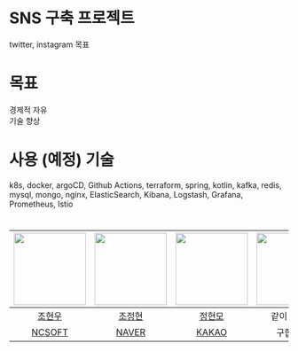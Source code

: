 # SNS 구축 프로젝트
twitter, instagram 목표
# 목표
경제적 자유  
기술 향상

# 사용 (예정) 기술
k8s, docker, argoCD, Github Actions, terraform, spring, kotlin, kafka, redis, mysql, mongo, nginx, ElasticSearch, Kibana, Logstash, Grafana, Prometheus, Istio 

# 
| <img src="https://avatars.githubusercontent.com/u/68914294?v=4" width="130" height="130"> | <img src ="https://avatars.githubusercontent.com/u/76645095?v=4" width="130" height="130"> | <img src ="https://avatars.githubusercontent.com/u/26597702?v=4" width="130" height="130"> | <img src ="https://media.istockphoto.com/id/1269998782/ko/%EC%82%AC%EC%A7%84/%ED%9D%B0%EC%83%89-%EB%B0%B0%EA%B2%BD%EC%97%90-%EC%86%8C%EB%85%80%EC%9D%98-%EC%96%B4%EB%91%90%EC%9A%B4-%EC%8B%A4%EB%A3%A8%EC%97%A3-%EC%9D%B5%EB%AA%85%EC%9D%98-%EA%B0%9C%EB%85%90.jpg?b=1&s=612x612&w=0&k=20&c=gd2exr17dRKVPpRaps-r3z05dUnNiLK6CjkpMzOnd-Y=" width="130" height="130"> |
|:-----------------------------------------------------------------------------------------:|:------------------------------------------------------------------------------------------:|:-------------------------------------------------------------------------------------------------------------------------------------------------------------------------------------------------------------------------------------------------------------------------------------------------------------------------------------------------------------------:|   :-------------------------------------------------------------------------------------------------------------------------------------------------------------------------------------------------------------------------------------------------------------------------------------------------------------------------------------------------------------------:|   
|                             [조현우](https://github.com/hyun98)                              |                             [조정현](https://github.com/jojaeng2)                             |                                                                                                                                                                               [정현모](https://github.com/gusah009)                                                                                                                                                                                |                                                                                                                                                                               같이 하실분                                                                                                                                                                                |
|                           [NCSOFT](https://kr.ncsoft.com/kr/index.do)                            |                            [NAVER](https://www.naver.com/)                            |                                                                                                                                                                                [KAKAO](https://www.kakaocorp.com/page/)                                                                                                                                                                                 |                                                                                                                                                                                구합니다                                                                                                                                                                                 | 
